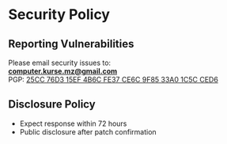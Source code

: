 # Security Policy
## Reporting Vulnerabilities
Please email security issues to:  
**computer.kurse.mz@gmail.com**  
PGP: [25CC 76D3 15EF 4B6C FE37 CE6C 9F85 33A0 1C5C CED6](https://keys.openpgp.org/vks/v1/by-fingerprint/25CC76D315EF4B6CFE37CE6C9F8533A01C5CCED6)

## Disclosure Policy
- Expect response within 72 hours
- Public disclosure after patch confirmation